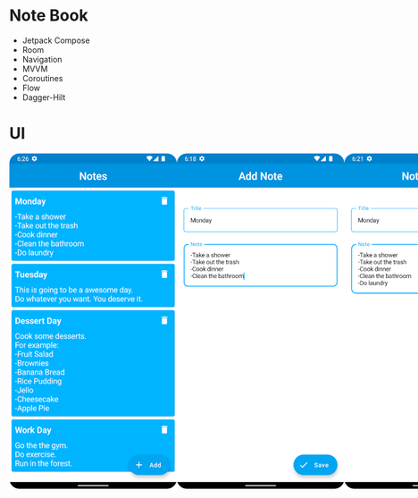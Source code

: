 # Note Book

- Jetpack Compose
- Room
- Navigation
- MVVM
- Coroutines
- Flow
- Dagger-Hilt

# UI
<div style="display: flex;">
    <img src="https://raw.githubusercontent.com/erkindil/GithubRepositoryEdit/main/n1.jpeg" width="300">
    <img src="https://raw.githubusercontent.com/erkindil/GithubRepositoryEdit/main/n2.jpeg" width="300">
    <img src="https://raw.githubusercontent.com/erkindil/GithubRepositoryEdit/main/n3.jpeg" width="300">
</div>
